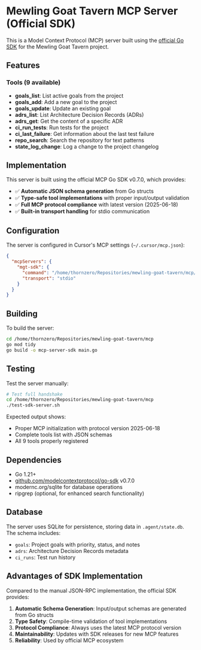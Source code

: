 # Mewling Goat Tavern MCP Server (Official SDK)

This is a Model Context Protocol (MCP) server built using the [official Go SDK](https://github.com/modelcontextprotocol/go-sdk) for the Mewling Goat Tavern project.

## Features

### Tools (9 available)

- **goals_list**: List active goals from the project
- **goals_add**: Add a new goal to the project  
- **goals_update**: Update an existing goal
- **adrs_list**: List Architecture Decision Records (ADRs)
- **adrs_get**: Get the content of a specific ADR
- **ci_run_tests**: Run tests for the project
- **ci_last_failure**: Get information about the last test failure
- **repo_search**: Search the repository for text patterns
- **state_log_change**: Log a change to the project changelog

## Implementation

This server is built using the official MCP Go SDK v0.7.0, which provides:

- ✅ **Automatic JSON schema generation** from Go structs
- ✅ **Type-safe tool implementations** with proper input/output validation
- ✅ **Full MCP protocol compliance** with latest version (2025-06-18)
- ✅ **Built-in transport handling** for stdio communication

## Configuration

The server is configured in Cursor's MCP settings (`~/.cursor/mcp.json`):

```json
{
  "mcpServers": {
    "mgt-sdk": {
      "command": "/home/thornzero/Repositories/mewling-goat-tavern/mcp/mcp-server-sdk",
      "transport": "stdio"
    }
  }
}
```

## Building

To build the server:

```bash
cd /home/thornzero/Repositories/mewling-goat-tavern/mcp
go mod tidy
go build -o mcp-server-sdk main.go
```

## Testing

Test the server manually:

```bash
# Test full handshake
cd /home/thornzero/Repositories/mewling-goat-tavern/mcp
./test-sdk-server.sh
```

Expected output shows:

- Proper MCP initialization with protocol version 2025-06-18
- Complete tools list with JSON schemas
- All 9 tools properly registered

## Dependencies

- Go 1.21+
- [github.com/modelcontextprotocol/go-sdk](https://github.com/modelcontextprotocol/go-sdk) v0.7.0
- modernc.org/sqlite for database operations
- ripgrep (optional, for enhanced search functionality)

## Database

The server uses SQLite for persistence, storing data in `.agent/state.db`. The schema includes:

- `goals`: Project goals with priority, status, and notes
- `adrs`: Architecture Decision Records metadata
- `ci_runs`: Test run history

## Advantages of SDK Implementation

Compared to the manual JSON-RPC implementation, the official SDK provides:

1. **Automatic Schema Generation**: Input/output schemas are generated from Go structs
2. **Type Safety**: Compile-time validation of tool implementations
3. **Protocol Compliance**: Always uses the latest MCP protocol version
4. **Maintainability**: Updates with SDK releases for new MCP features
5. **Reliability**: Used by official MCP ecosystem
